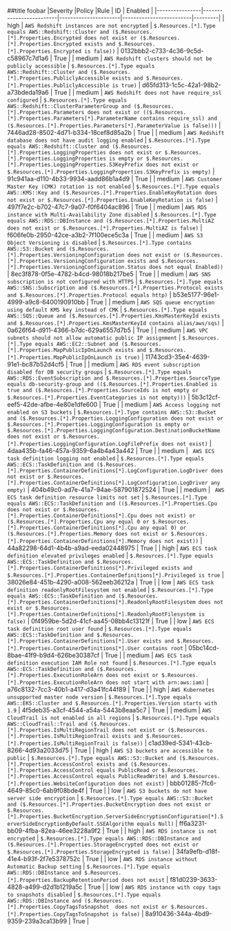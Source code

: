 ##title
foobar
|Severity        |Policy                   |Rule                  | ID                      | Enabled |
|----------------|-------------------------|----------------------|-------------------------|---------|
| high | ``AWS Redshift instances are not encrypted``  | ``$.Resources.[*].Type equals AWS::Redshift::Cluster and ($.Resources.[*].Properties.Encrypted does not exist or ($.Resources.[*].Properties.Encrypted exists and $.Resources.[*].Properties.Encrypted is false))``  | 0132bbb2-c733-4c36-9c5d-c58967c7d1a6 | True |
| medium | ``AWS Redshift clusters should not be publicly accessible``  | ``$.Resources.[*].Type equals AWS::Redshift::Cluster and ($.Resources.[*].Properties.PubliclyAccessible exists and $.Resources.[*].Properties.PubliclyAccessible is true)``  | d65fd313-1c5c-42a1-98b2-a73bdeda19a6 | True |
| medium | ``AWS Redshift does not have require_ssl configured``  | ``$.Resources.[*].Type equals AWS::Redshift::ClusterParameterGroup and ($.Resources.[*].Properties.Parameters does not exist or (($.Resources.[*].Properties.Parameters[*].ParameterName contains require_ssl) and ($.Resources.[*].Properties.Parameters[*].ParameterValue is false)))``  | 7446ad28-8502-4d71-b334-18cef8d85a2b | True |
| medium | ``AWS Redshift database does not have audit logging enabled``  | ``$.Resources.[*].Type equals AWS::Redshift::Cluster and ($.Resources.[*].Properties.LoggingProperties does not exist or $.Resources.[*].Properties.LoggingProperties is empty or $.Resources.[*].Properties.LoggingProperties.S3KeyPrefix does not exist or $.Resources.[*].Properties.LoggingProperties.S3KeyPrefix is empty)``  | 91c941aa-d110-4b33-9934-aadd86b1a4d9 | True |
| medium | ``AWS Customer Master Key (CMK) rotation is not enabled``  | ``$.Resources.[*].Type equals AWS::KMS::Key and ($.Resources.[*].Properties.EnableKeyRotation does not exist or $.Resources.[*].Properties.EnableKeyRotation is false)``  | 497f7e2c-b702-47c7-9a07-f0f6404ac896 | True |
| medium | ``AWS RDS instance with Multi-Availability Zone disabled``  | ``$.Resources.[*].Type equals AWS::RDS::DBInstance and ($.Resources.[*].Properties.MultiAZ does not exist or $.Resources.[*].Properties.MultiAZ is false)``  | f606fe0b-2950-42ce-a3b2-7f100ece5c3a | True |
| medium | ``AWS S3 Object Versioning is disabled``  | ``$.Resources.[*].Type contains AWS::S3::Bucket and ($.Resources.[*].Properties.VersioningConfiguration does not exist or ($.Resources.[*].Properties.VersioningConfiguration exists and $.Resources.[*].Properties.VersioningConfiguration.Status does not equal Enabled))``  | 8ec3f878-0f5e-4782-b4cd-98018b217be5 | True |
| medium | ``AWS SNS subscription is not configured with HTTPS``  | ``$.Resources.[*].Type equals AWS::SNS::Subscription and ($.Resources.[*].Properties.Protocol exists and $.Resources.[*].Properties.Protocol equals http)``  | b53e5177-96e1-4999-a9c8-6400190910bb | True |
| medium | ``AWS SQS queue encryption using default KMS key instead of CMK``  | ``$.Resources.[*].Type equals AWS::SQS::Queue and ($.Resources.[*].Properties.KmsMasterKeyId exists and $.Resources.[*].Properties.KmsMasterKeyId contains alias/aws/sqs)``  | 0a626f64-d911-4366-b7dc-629a6557d7b5 | True |
| medium | ``AWS VPC subnets should not allow automatic public IP assignment``  | ``$.Resources.[*].Type equals AWS::EC2::Subnet and ($.Resources.[*].Properties.MapPublicIpOnLaunch exists and $.Resources.[*].Properties.MapPublicIpOnLaunch is true)``  | 11743cd3-35e4-4639-91e1-bc87b52d4cf5 | True |
| medium | ``AWS RDS event subscription disabled for DB security groups``  | ``$.Resources.[*].Type equals AWS::RDS::EventSubscription and $.Resources.[*].Properties.SourceType equals db-security-group and (($.Resources.[*].Properties.Enabled is true and ($.Resources.[*].Properties.SourceIds is not empty or $.Resources.[*].Properties.EventCategories is not empty)))``  | 5b3c12cf-eef5-42de-afbe-4e80e1dfe600 | True |
| medium | ``AWS Access logging not enabled on S3 buckets``  | ``$.Resources.[*].Type contains AWS::S3::Bucket and ($.Resources.[*].Properties.LoggingConfiguration does not exist or $.Resources.[*].Properties.LoggingConfiguration is empty or $.Resources.[*].Properties.LoggingConfiguration.DestinationBucketName does not exist or $.Resources.[*].Properties.LoggingConfiguration.LogFilePrefix does not exist)``  | 4daa435b-fa46-457a-9359-6a4b4a43a442 | True |
| medium | `` AWS ECS task definition logging not enabled``  | ``$.Resources.[*].Type equals AWS::ECS::TaskDefinition and ($.Resources.[*].Properties.ContainerDefinitions[*].LogConfiguration.LogDriver does not exist or $.Resources.[*].Properties.ContainerDefinitions[*].LogConfiguration.LogDriver any empty)``  | 404b49c0-ad7e-41a7-94ae-587901872524 | True |
| medium | `` AWS ECS task definition resource limits not set``  | ``$.Resources.[*].Type equals AWS::ECS::TaskDefinition and (($.Resources.[*].Properties.Cpu does not exist or $.Resources.[*].Properties.ContainerDefinitions[*].Cpu does not exist) or ($.Resources.[*].Properties.Cpu any equal 0 or $.Resources.[*].Properties.ContainerDefinitions[*].Cpu any equal 0) or ($.Resources.[*].Properties.Memory does not exist or $.Resources.[*].Properties.ContainerDefinitions[*].Memory does not exist))``  | 44a82298-64d1-4b4b-a9ad-eeda02448975 | True |
| high | ``AWS ECS task definition elevated privileges enabled``  | ``$.Resources.[*].Type equals AWS::ECS::TaskDefinition and $.Resources.[*].Properties.ContainerDefinitions[*].Privileged exists and $.Resources.[*].Properties.ContainerDefinitions[*].Privileged is true``  | 38026e84-451b-4290-a008-562eeb36212a | True |
| low | ``AWS ECS task definition readonlyRootFilesystem not enabled``  | ``$.Resources.[*].Type equals AWS::ECS::TaskDefinition and ($.Resources.[*].Properties.ContainerDefinitions[*].ReadonlyRootFilesystem does not exist or $.Resources.[*].Properties.ContainerDefinitions[*].ReadonlyRootFilesystem is false)``  | 0f4959be-5d2d-41cf-aa45-08bb4c13121f | True |
| low | ``AWS ECS task definition root user found``  | ``$.Resources.[*].Type equals AWS::ECS::TaskDefinition and $.Resources.[*].Properties.ContainerDefinitions[*].User exists and $.Resources.[*].Properties.ContainerDefinitions[*].User contains root``  | 05bc14cd-8bae-41f9-b9d4-626be30387cf | True |
| medium | ``AWS ECS task definition execution IAM Role not found``  | ``$.Resources.[*].Type equals AWS::ECS::TaskDefinition and ($.Resources.[*].Properties.ExecutionRoleArn does not exist or $.Resources.[*].Properties.ExecutionRoleArn does not start with arn:aws:iam)``  | a76c8132-7cc3-40b1-a417-d3a41fc44f89 | True |
| high | ``AWS Kubernetes unsupported master node version``  | ``$.Resources.[*].Type equals AWS::EKS::Cluster and $.Resources.[*].Properties.Version starts with 1.9``  | 4f5deb35-a3cf-4544-a54a-5443b8eaa5c7 | True |
| medium | ``AWS CloudTrail is not enabled in all regions``  | ``$.Resources.[*].Type equals AWS::CloudTrail::Trail and ($.Resources.[*].Properties.IsMultiRegionTrail does not exist or ($.Resources.[*].Properties.IsMultiRegionTrail exists and $.Resources.[*].Properties.IsMultiRegionTrail is false))``  | c1ad39ed-5341-43cb-8266-4d93a2033d75 | True |
| high | ``AWS S3 buckets are accessible to public``  | ``$.Resources.[*].Type equals AWS::S3::Bucket and ($.Resources.[*].Properties.AccessControl exists and ($.Resources.[*].Properties.AccessControl equals PublicRead or $.Resources.[*].Properties.AccessControl equals PublicReadWrite) and $.Resources.[*].Properties.WebsiteConfiguration does not exist)``  | bbb01285-7fc6-4649-85c0-6ab9f08bde4f | True |
| low | ``AWS S3 buckets do not have server side encryption``  | ``$.Resources.[*].Type equals AWS::S3::Bucket and ($.Resources.[*].Properties.BucketEncryption does not exist or $.Resources.[*].Properties.BucketEncryption.ServerSideEncryptionConfiguration[*].ServerSideEncryptionByDefault.SSEAlgorithm equals Null)``  | ff6a3231-bb09-4fba-82ea-46ee3228a9f2 | True |
| high | ``AWS RDS instance is not encrypted``  | ``$.Resources.[*].Type equals AWS::RDS::DBInstance and ($.Resources.[*].Properties.StorageEncrypted does not exist or $.Resources.[*].Properties.StorageEncrypted is false)``  | 34fa9efb-d18f-41e4-b93f-2f7e5378752c | True |
| low | ``AWS RDS instance without Automatic Backup setting``  | ``$.Resources.[*].Type equals AWS::RDS::DBInstance and $.Resources.[*].Properties.BackupRetentionPeriod does not exist``  | f81d0239-3633-4828-a499-d2d1b1219a5c | True |
| low | ``AWS RDS instance with copy tags to snapshots disabled``  | ``$.Resources.[*].Type equals AWS::RDS::DBInstance and ($.Resources.[*].Properties.CopyTagsToSnapshot  does not exist or $.Resources.[*].Properties.CopyTagsToSnapshot is false)``  | 8a910436-344a-4bd9-9359-239a3ca13b99 | True |
